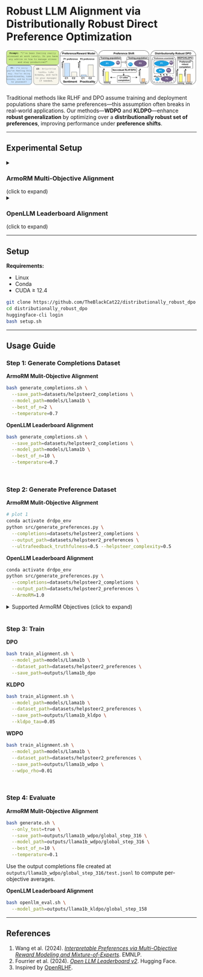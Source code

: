 # Robust LLM Alignment via Distributionally Robust Direct Preference Optimization

![Distributional Robustness in Preference Optimization.](assets/main-diagram.png)

Traditional methods like RLHF and DPO assume training and deployment populations share the same preferences—this assumption often breaks in real-world applications. Our methods—**WDPO** and **KLDPO**—enhance **robust generalization** by optimizing over a **distributionally robust set of preferences**, improving performance under **preference shifts**.

---

## Experimental Setup

<details>
<summary> <h3> ArmoRM Multi-Objective Alignment </h3> (click to expand) </summary>

#### Models
* `LLaMA-3.2-1B-Instruct`

#### Procedure
1. Generate 2 completions per HelpSteer2 prompt.
2. Score completions via Stage 1 [ArmoRM](#references) objectives.
3. Construct mixed scores from convex combinations of (left to right plots):
   * `ultrafeedback_truthfulness + helpsteer_complexity`
   * `ultrafeedback_helpfulness + helpsteer_coherence`
   * `helpsteer_correctness + helpsteer_helpfulness`
4. Build top-vs-bottom preference datasets.
5. Train with DPO, WDPO, or KLDPO.
6. Evaluate using Stage 1 [ArmoRM](#references) objectives across:
    * helpsteer_helpfulness
    * helpsteer_correctness
    * helpsteer_coherence
    * ultrafeedback_honesty
    * Stage 2 [ArmoRM](#references) objective

#### Key Results
![DPO, WDPO, and KLDPO in ArmoRM multi-objective alignment.](assets/llama1b-armo-spider.png)
**WDPO** and **KLDPO** outperform DPO, even on **unseen objectives**, showing stronger generalization and robustness.

</details>

<details>
<summary> <h3> OpenLLM Leaderboard Alignment </h3> (click to expand) </summary>

#### Models
* `LLaMA-3.2-1B-Instruct`
* `LLaMA-3.2-3B-Instruct`
* `LLaMA-3.1-8B-Instruct`

#### Procedure
1. Generate 10 completions per HelpSteer2 prompt.
2. Score completions via Stage 2 [ArmoRM](#references) objective.
3. Build top-vs-bottom preference dataset.
4. Train with DPO, WDPO, or KLDPO.
5. Evaluate on [OpenLLM Leaderboard v2](#references) across:
    * MMLU
    * GPQA
    * MUSR
    * MATH
    * IFEval
    * BBH

> NOTE: Only KLDPO was used for the 8B model due to compute limits.

#### Key Results
![Evaluation of DPO, KLDPO and WDPO on OpenLLM Leaderboard 2](assets/llama-table.png)
DPO underperforms SFT, highlighting the need for robust methods. **WDPO/KLDPO** show consistent robust gains across tasks.

</details>

---

## Setup
**Requirements:**

* Linux
* Conda
* CUDA ≥ 12.4

```bash
git clone https://github.com/TheBlackCat22/distributionally_robust_dpo
cd distributionally_robust_dpo
huggingface-cli login
bash setup.sh
```

---

## Usage Guide

### Step 1: Generate Completions Dataset

**ArmoRM Mulit-Objective Alignment**
```bash
bash generate_completions.sh \
  --save_path=datasets/helpsteer2_completions \
  --model_path=models/Llama1b \
  --best_of_n=2 \
  --temperature=0.7
```

**OpenLLM Leaderboard Alignment**
```bash
bash generate_completions.sh \
  --save_path=datasets/helpsteer2_completions \
  --model_path=models/Llama1b \
  --best_of_n=10 \
  --temperature=0.7
```

<br>

### Step 2: Generate Preference Dataset

**ArmoRM Mulit-Objective Alignment**
```bash
# plot 1
conda activate drdpo_env
python src/generate_preferences.py \
  --completions=datasets/helpsteer2_completions \
  --output_path=datasets/helpsteer2_preferences \
  --ultrafeedback_truthfulness=0.5 --helpsteer_complexity=0.5 
```

**OpenLLM Leaderboard Alignment**
```bash
conda activate drdpo_env
python src/generate_preferences.py \
  --completions=datasets/helpsteer2_completions \
  --output_path=datasets/helpsteer2_preferences \
  --ArmoRM=1.0
```

<details>
<summary> Supported ArmoRM Objectives (click to expand)</summary>

* `helpsteer_helpfulness`, `helpsteer_correctness`, `helpsteer_coherence`, `helpsteer_complexity`, `helpsteer_verbosity`
* `ultrafeedback_verbosity`, `ultrafeedback_overall_score`, `ultrafeedback_instruction_following` , `ultrafeedback_truthfulness`,`ultrafeedback_honesty`, `ultrafeedback_helpfulness`
* `beavertails_is_safe`
* `prometheus_score`
* `argilla_overall_quality`, `argilla_judge_lm`
* `code_complexity`,`code_style`, `code_explanation`, `code_instruction_following`
* `ArmoRM`

</details>

<br>

### Step 3: Train

**DPO**
```bash
bash train_alignment.sh \
  --model_path=models/Llama1b \
  --dataset_path=datasets/helpsteer2_preferences \
  --save_path=outputs/llama1b_dpo
```

**KLDPO**
```bash
bash train_alignment.sh \
  --model_path=models/Llama1b \
  --dataset_path=datasets/helpsteer2_preferences \
  --save_path=outputs/llama1b_kldpo \
  --kldpo_tau=0.05
```

**WDPO**
```bash
bash train_alignment.sh \
  --model_path=models/Llama1b \
  --dataset_path=datasets/helpsteer2_preferences \
  --save_path=outputs/llama1b_wdpo \
  --wdpo_rho=0.01
```

<br>

### Step 4: Evaluate

**ArmoRM Mulit-Objective Alignment**
```bash
bash generate.sh \
  --only_test=true \
  --save_path=outputs/llama1b_wdpo/global_step_316 \
  --model_path=outputs/llama1b_wdpo/global_step_316 \
  --best_of_n=10 \
  --temperature=0.1
```
Use the output completions file created at `outputs/llama1b_wdpo/global_step_316/test.jsonl` to compute per-objective averages.

**OpenLLM Leaderboard Alignment**
```bash
bash openllm_eval.sh \
  --model_path=outputs/llama1b_kldpo/global_step_158
```

---

## References

1. Wang et al. (2024). *[Interpretable Preferences via Multi-Objective Reward Modeling and Mixture-of-Experts](https://arxiv.org/abs/2405.06641)*. EMNLP.
2. Fourrier et al. (2024). *[Open LLM Leaderboard v2](https://huggingface.co/spaces/HuggingFaceH4/open_llm_leaderboard)*. Hugging Face.
3. Inspired by [OpenRLHF](https://github.com/openrlhf/openrlhf).
